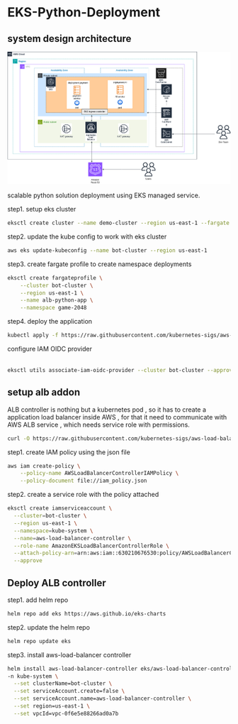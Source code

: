 # EKS-Python-Deployment

## system design architecture

![](eks-microservices.drawio.png)

scalable python solution deployment using EKS managed service.

step1. setup eks cluster

```bash
eksctl create cluster --name demo-cluster --region us-east-1 --fargate
```

step2. update the kube config to work with eks cluster

```bash
aws eks update-kubeconfig --name bot-cluster --region us-east-1
```

step3. create fargate profile to create namespace deployments

```bash
eksctl create fargateprofile \
    --cluster bot-cluster \
    --region us-east-1 \
    --name alb-python-app \
    --namespace game-2048
```

step4. deploy the application

```bash
kubectl apply -f https://raw.githubusercontent.com/kubernetes-sigs/aws-load-balancer-controller/v2.5.4/docs/examples/2048/2048_full.yaml
```

configure IAM OIDC provider

```bash

eksctl utils associate-iam-oidc-provider --cluster bot-cluster --approve --region us-east-1
```

## setup alb addon

ALB controller is nothing but a kubernetes pod , so it has to create a application load balancer inside AWS , for that it need to communicate with AWS ALB service , which needs service role with permissions.

```bash
curl -O https://raw.githubusercontent.com/kubernetes-sigs/aws-load-balancer-controller/v2.5.4/docs/install/iam_policy.json
```

step1. create IAM policy using the json file

```bash
aws iam create-policy \
    --policy-name AWSLoadBalancerControllerIAMPolicy \
    --policy-document file://iam_policy.json
```

step2. create a service role with the policy attached

```bash
eksctl create iamserviceaccount \
  --cluster=bot-cluster \
  --region us-east-1 \
  --namespace=kube-system \
  --name=aws-load-balancer-controller \
  --role-name AmazonEKSLoadBalancerControllerRole \
  --attach-policy-arn=arn:aws:iam::630210676530:policy/AWSLoadBalancerControllerIAMPolicy \
  --approve
```

## Deploy ALB controller

step1. add helm repo

```bash
helm repo add eks https://aws.github.io/eks-charts
```

step2. update the helm repo

```bash
helm repo update eks
```

step3. install aws-load-balancer controller

```bash
helm install aws-load-balancer-controller eks/aws-load-balancer-controller \
-n kube-system \
  --set clusterName=bot-cluster \
  --set serviceAccount.create=false \
  --set serviceAccount.name=aws-load-balancer-controller \
  --set region=us-east-1 \
  --set vpcId=vpc-0f6e5e88266ad0a7b
```
